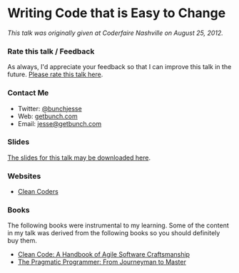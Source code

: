# Writing Code that is Easy to Change
*This talk was originally given at Coderfaire Nashville on August 25, 2012.*

### Rate this talk / Feedback
As always, I'd appreciate your feedback so that I can improve this talk in the future. [Please rate this talk here](http://joind.in/6727).

### Contact Me
* Twitter: [@bunchjesse](http://twitter.com/bunchjesse)
* Web: [getbunch.com](http://getbunch.com)
* Email: [jesse@getbunch.com](mailto:jesse@getbunch.com)

### Slides
[The slides for this talk may be downloaded here](https://github.com/bunchjesse/Talks/raw/master/Writing%20Code%20that%20is%20Easy%20to%20Change/Writing%20Code%20that%20is%20Easy%20to%20Change.pdf).

### Websites
* [Clean Coders](http://cleancoders.com)

### Books

The following books were instrumental to my learning. Some of the content in my talk was derived from the following books so you should definitely buy them.

* [Clean Code: A Handbook of Agile Software Craftsmanship](http://amzn.to/RkLzCP)
* [The Pragmatic Programmer: From Journeyman to Master](http://amzn.to/PjeJir)

